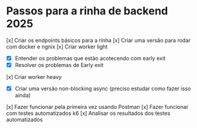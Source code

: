 # Passos para a rinha de backend 2025
[x] Criar os endpoints básicos para a rinha
[x] Criar uma versão para rodar com docker e ngnix
[x] Criar worker light
- [x] Entender os problemas que estão acotecendo com early exit
- [x] Resolver os problemas de Early exit

[x] Criar worker heavy
- [x] Criar uma versão non-blocking async (preciso estudar como fazer isso ainda)

[x] Fazer funcionar pela primeira vez usando Postman
[x] Fazer funcionar com testes automatizados k6
[x] Analisar os resultados dos testes automatizados